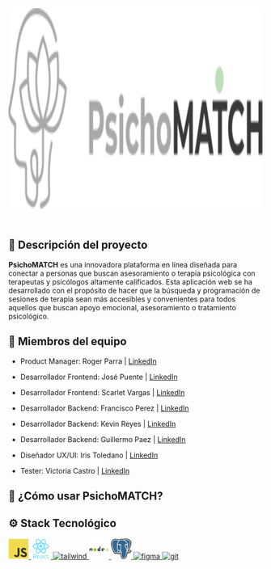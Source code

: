 <div align="center">
  <img width="900" height="400" style="margin-bottom: 1.5rem" src="Frontend/src/assets/Images/logo.svg" />
</div>

## 📕 Descripción del proyecto

<b>PsichoMATCH</b> es una innovadora plataforma en línea diseñada para conectar a personas que buscan asesoramiento o terapia psicológica con terapeutas y psicólogos altamente calificados. Esta aplicación web se ha desarrollado con el propósito de hacer que la búsqueda y programación de sesiones de terapia sean más accesibles y convenientes para todos aquellos que buscan apoyo emocional, asesoramiento o tratamiento psicológico. 



## 👷 Miembros del equipo

* Product Manager: Roger Parra | [LinkedIn](www.linkedin.com/in/roger-parra)

* Desarrollador Frontend: José Puente | [LinkedIn](https://www.linkedin.com/in/jos%C3%A9-puente-96214619b)

* Desarrollador Frontend: Scarlet Vargas | [LinkedIn](https://www.linkedin.com/in/scarletvargas-systems-engineer?utm_source=share&utm_campaign=share_via&utm_content=profile&utm_medium=android_app)

* Desarrollador Backend: Francisco Perez | [LinkedIn](https://www.linkedin.com/in/francisco-perezdev/)

* Desarrollador Backend: Kevin Reyes | [LinkedIn](https://www.linkedin.com/in/kevin-reyes-2a1470125/)

* Desarrollador Backend: Guillermo Paez | [LinkedIn](https://www.linkedin.com/in/nahuelgarrido/)

* Diseñador UX/UI: Iris Toledano | [LinkedIn](https://www.linkedin.com/in/iris-toledano-ayala-362150133/)

* Tester: Victoria Castro | [LinkedIn](www.linkedin.com/in/victoria-castro-bc)

## 🚀 ¿Cómo usar PsichoMATCH?




## ⚙️ Stack Tecnológico
<p align="left"> 
<a href="https://developer.mozilla.org/en-US/docs/Web/JavaScript" target="_blank" rel="noreferrer"> <img src="https://raw.githubusercontent.com/devicons/devicon/master/icons/javascript/javascript-original.svg" alt="javascript" width="40" height="40"/> </a>
<a href="https://reactjs.org/" target="_blank" rel="noreferrer"> <img src="https://raw.githubusercontent.com/devicons/devicon/master/icons/react/react-original-wordmark.svg" alt="react" width="40" height="40"/> </a><a href="https://tailwindcss.com/" target="_blank" rel="noreferrer"> <img src="https://www.vectorlogo.zone/logos/tailwindcss/tailwindcss-icon.svg" alt="tailwind" width="40" height="40"/> </a> <a href="https://nodejs.org" target="_blank" rel="noreferrer"> <img src="https://raw.githubusercontent.com/devicons/devicon/master/icons/nodejs/nodejs-original-wordmark.svg" alt="nodejs" width="40" height="40"/> </a><a href="https://www.postgresql.org/" target="_blank" rel="noreferrer"> <img src="https://raw.githubusercontent.com/github/explore/80688e429a7d4ef2fca1e82350fe8e3517d3494d/topics/postgresql/postgresql.png" alt="postgresql" width="40" height="40"/> </a><a href="https://www.figma.com/" target="_blank" rel="noreferrer"> <img src="https://www.vectorlogo.zone/logos/figma/figma-icon.svg" alt="figma" width="40" height="40"/> </a><a href="https://git-scm.com/" target="_blank" rel="noreferrer"> <img src="https://www.vectorlogo.zone/logos/git-scm/git-scm-icon.svg" alt="git" width="40" height="40"/> </a>
 </p>